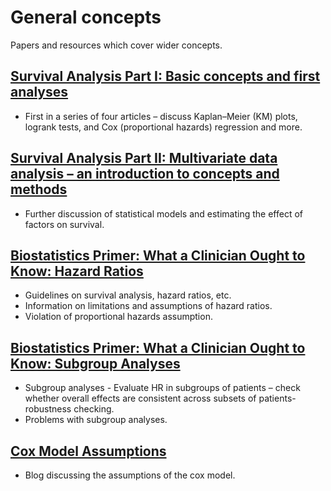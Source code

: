 # General concepts

Papers and resources which cover wider concepts.

## [Survival Analysis Part I: Basic concepts and first analyses](https://www.ncbi.nlm.nih.gov/pmc/articles/PMC2394262/)

* First in a series of four articles – discuss Kaplan–Meier (KM) plots, logrank tests, and Cox (proportional hazards) regression and more.

## [Survival Analysis Part II: Multivariate data analysis – an introduction to concepts and methods](https://www.ncbi.nlm.nih.gov/pmc/articles/PMC2394368/)

* Further discussion of statistical models and estimating the effect of factors on survival.

## [Biostatistics Primer: What a Clinician Ought to Know: Hazard Ratios](https://www.sciencedirect.com/science/article/pii/S155608641532030X#fig3)

* Guidelines on survival analysis, hazard ratios, etc.
* Information on limitations and assumptions of hazard ratios.
* Violation of proportional hazards assumption.

## [Biostatistics Primer: What a Clinician Ought to Know: Subgroup Analyses](https://www.sciencedirect.com/science/article/pii/S1556086415321523)

* Subgroup analyses - Evaluate HR in subgroups of patients – check whether overall effects are consistent across subsets of patients- robustness checking.
* Problems with subgroup analyses.

## [Cox Model Assumptions](https://www.r-bloggers.com/2016/12/cox-model-assumptions/)

* Blog discussing the assumptions of the cox model.
